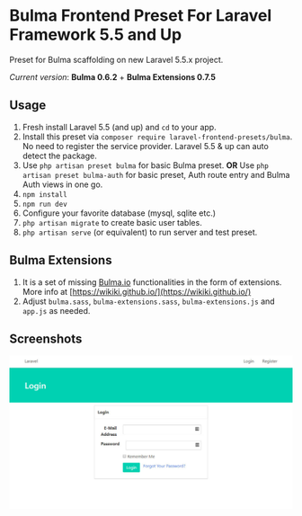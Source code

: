 # Bulma Frontend Preset For Laravel Framework 5.5 and Up

Preset for Bulma scaffolding on new Laravel 5.5.x project.

*Current version*: **Bulma 0.6.2** + **Bulma Extensions 0.7.5**


## Usage
1. Fresh install Laravel 5.5 (and up) and `cd` to your app.
2. Install this preset via `composer require laravel-frontend-presets/bulma`. No need to register the service provider. Laravel 5.5 & up can auto detect the package.
3. Use `php artisan preset bulma` for basic Bulma preset. **OR** Use `php artisan preset bulma-auth` for basic preset, Auth route entry and Bulma Auth views in one go.
4. `npm install`
5. `npm run dev`
6. Configure your favorite database (mysql, sqlite etc.)
7. `php artisan migrate` to create basic user tables.
8. `php artisan serve` (or equivalent) to run server and test preset.

## Bulma Extensions
1. It is a set of missing [Bulma.io](https://bulma.io/) functionalities in the form of extensions. More info at [https://wikiki.github.io/](https://wikiki.github.io/)
2. Adjust `bulma.sass`, `bulma-extensions.sass`, `bulma-extensions.js` and `app.js` as needed.

## Screenshots
![Bulma login screen](/screenshots/bulma_login_screen.jpg)
